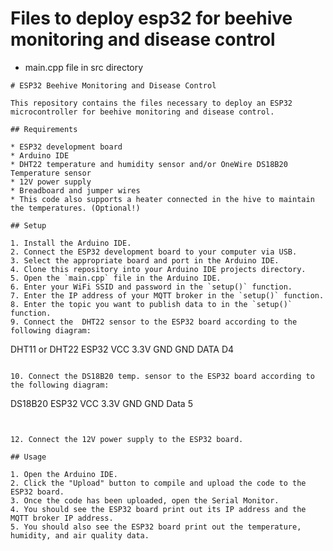 # Files to deploy esp32 for beehive monitoring and disease control

- main.cpp file in src directory

 ```
# ESP32 Beehive Monitoring and Disease Control

This repository contains the files necessary to deploy an ESP32 microcontroller for beehive monitoring and disease control. 

## Requirements

* ESP32 development board
* Arduino IDE
* DHT22 temperature and humidity sensor and/or OneWire DS18B20 Temperature sensor
* 12V power supply
* Breadboard and jumper wires
* This code also supports a heater connected in the hive to maintain the temperatures. (Optional!)

## Setup

1. Install the Arduino IDE.
2. Connect the ESP32 development board to your computer via USB.
3. Select the appropriate board and port in the Arduino IDE.
4. Clone this repository into your Arduino IDE projects directory.
5. Open the `main.cpp` file in the Arduino IDE.
6. Enter your WiFi SSID and password in the `setup()` function.
7. Enter the IP address of your MQTT broker in the `setup()` function.
8. Enter the topic you want to publish data to in the `setup()` function.
9. Connect the  DHT22 sensor to the ESP32 board according to the following diagram:

```
DHT11 or DHT22  ESP32
VCC             3.3V
GND             GND
DATA            D4
```

10. Connect the DS18B20 temp. sensor to the ESP32 board according to the following diagram:

```
DS18B20       ESP32
VCC             3.3V
GND             GND
Data             5
```


12. Connect the 12V power supply to the ESP32 board.

## Usage

1. Open the Arduino IDE.
2. Click the "Upload" button to compile and upload the code to the ESP32 board.
3. Once the code has been uploaded, open the Serial Monitor.
4. You should see the ESP32 board print out its IP address and the MQTT broker IP address.
5. You should also see the ESP32 board print out the temperature, humidity, and air quality data.
